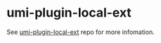 # umi-plugin-local-ext

See [umi-plugin-local-ext](https://github.com/umijs/umi-plugin-local-ext) repo for more infomation.
